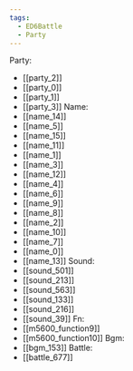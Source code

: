 ```yaml
---
tags:
  - ED6Battle
  - Party
---
```

Party:
- [[party_2]]
- [[party_0]]
- [[party_1]]
- [[party_3]]
Name:
- [[name_14]]
- [[name_5]]
- [[name_15]]
- [[name_11]]
- [[name_1]]
- [[name_3]]
- [[name_12]]
- [[name_4]]
- [[name_6]]
- [[name_9]]
- [[name_8]]
- [[name_2]]
- [[name_10]]
- [[name_7]]
- [[name_0]]
- [[name_13]]
Sound:
- [[sound_501]]
- [[sound_213]]
- [[sound_563]]
- [[sound_133]]
- [[sound_216]]
- [[sound_39]]
Fn:
- [[m5600_function9]]
- [[m5600_function10]]
Bgm:
- [[bgm_153]]
Battle:
- [[battle_677]]
